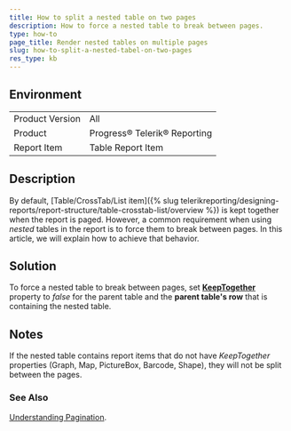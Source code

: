 ```yaml
---
title: How to split a nested table on two pages
description: How to force a nested table to break between pages. 
type: how-to
page_title: Render nested tables on multiple pages
slug: how-to-split-a-nested-tabel-on-two-pages
res_type: kb
---
```


## Environment
<table>
	<tbody>
		<tr>
			<td>Product Version</td>
			<td>All</td>
		</tr>
		<tr>
			<td>Product</td>
			<td>Progress® Telerik® Reporting</td>
		</tr>
		<tr>
			<td>Report Item</td>
			<td>Table Report Item</td>
		</tr>
	</tbody>
</table>


## Description

By default, [Table/CrossTab/List item]({% slug telerikreporting/designing-reports/report-structure/table-crosstab-list/overview %}) is kept together when the report is paged. 
However, a common requirement when using *nested* tables in the report is to force them to break between pages. In this article, we will explain how to achieve that behavior.  
  
## Solution
  
To force a nested table to break between pages, set [**KeepTogether**](../p-telerik-reporting-processing-table-keeptogether) property to *false* for the parent table and the **parent table's row** that is containing the nested table.  
  
## Notes

If the nested table contains report items that do not have *KeepTogether* properties (Graph, Map, PictureBox, Barcode, Shape), they will not be split between the pages.  

### See Also

[Understanding Pagination](../designing-reports-page-layout-rendering-understanding-pagination).

